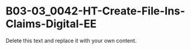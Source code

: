 

# B03-03_0042-HT-Create-File-Ins-Claims-Digital-EE

Delete this text and replace it with your own content.
